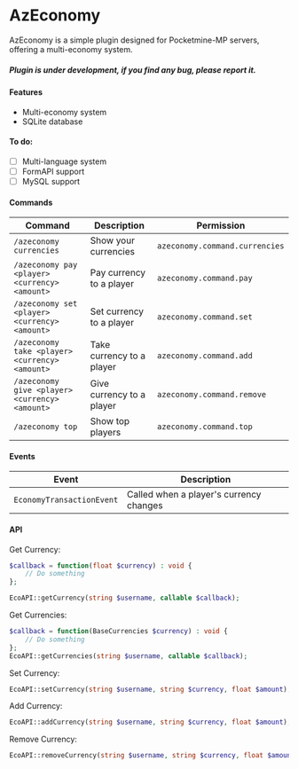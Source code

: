 # AzEconomy

AzEconomy is a simple plugin designed for Pocketmine-MP servers, offering a multi-economy system.
##### Plugin is under development, if you find any bug, please report it.
#### Features

- Multi-economy system
- SQLite database

#### To do:

- [ ] Multi-language system
- [ ] FormAPI support
- [ ] MySQL support

#### Commands

| Command                                        | Description               | Permission |
|------------------------------------------------|---------------------------| --- |
| `/azeconomy currencies`                        | Show your currencies      | `azeconomy.command.currencies` |
| `/azeconomy pay <player> <currency> <amount>`  | Pay currency to a player  | `azeconomy.command.pay` |
| `/azeconomy set <player> <currency> <amount>`  | Set currency to a player  | `azeconomy.command.set` |
| `/azeconomy take <player> <currency> <amount>` | Take currency to a player | `azeconomy.command.add` |
| `/azeconomy give <player> <currency> <amount>` | Give currency to a player | `azeconomy.command.remove` |
| `/azeconomy top`                               | Show top players          | `azeconomy.command.top` |


#### Events

| Event                                     | Description |
|-------------------------------------------| --- |
| `EconomyTransactionEvent` | Called when a player's currency changes |

#### API

Get Currency:
```php
$callback = function(float $currency) : void {
    // Do something
};

EcoAPI::getCurrency(string $username, callable $callback);
```
Get Currencies:
```php
$callback = function(BaseCurrencies $currency) : void {
    // Do something
};
EcoAPI::getCurrencies(string $username, callable $callback);
```

Set Currency:
```php
EcoAPI::setCurrency(string $username, string $currency, float $amount);
```
Add Currency:
```php
EcoAPI::addCurrency(string $username, string $currency, float $amount);
```
Remove Currency:
```php
EcoAPI::removeCurrency(string $username, string $currency, float $amount);
```